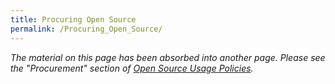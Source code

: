 ```yaml
---
title: Procuring Open Source
permalink: /Procuring_Open_Source/
---
```


*The material on this page has been absorbed into another page. Please see the "Procurement" section of [Open Source Usage Policies](/Open_Source_Usage_Policies "wikilink").*
